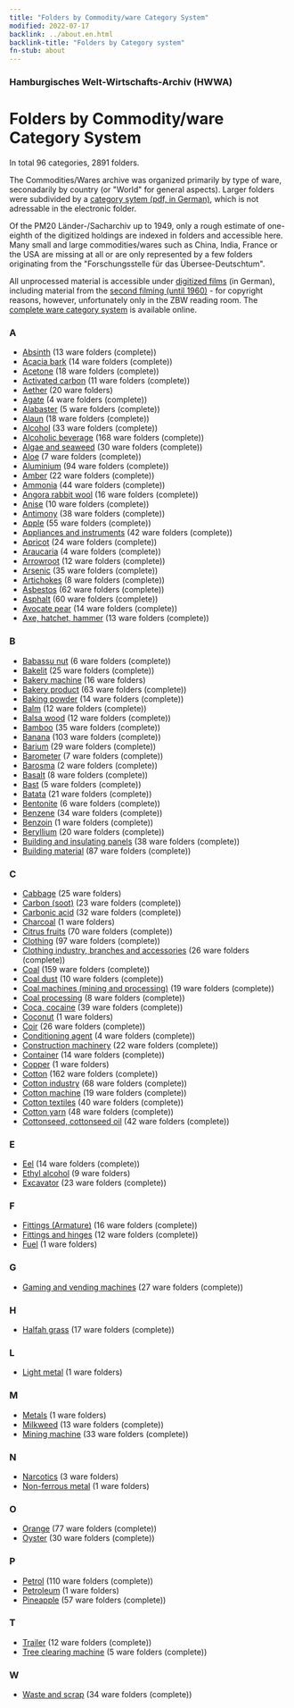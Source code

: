```yaml
---
title: "Folders by Commodity/ware Category System"
modified: 2022-07-17
backlink: ../about.en.html
backlink-title: "Folders by Category system"
fn-stub: about
---
```


### Hamburgisches Welt-Wirtschafts-Archiv (HWWA)
# Folders by Commodity/ware Category System





In total 96 categories, 2891 folders.

The Commodities/Wares archive was organized primarily by type of ware,
seconadarily by country (or "World" for general aspects). Larger folders were
subdivided by a [category sytem (pdf, in
German)](https://pm20.zbw.eu/doc/hwwa/ware/warenarchiv_1908-1945_schemata.pdf),
which is not adressable in the electronic folder.

Of the PM20 Länder-/Sacharchiv up to 1949, only a rough estimate of one-eighth
of the digitized holdings are indexed in folders and accessible here. Many
small and large commodities/wares such as China, India, France or the USA are
missing at all or are only represented by a few folders originating from the
"Forschungsstelle für das Übersee-Deutschtum".

All unprocessed material is accessible under [digitized
films](/film/h1_wa.de.html) (in German), including material from the [second
filming (until 1960)](/film/h2_wa.de.html) - for copyright reasons, however,
unfortunately only in the ZBW reading room. The [complete ware category
system](https://pm20.zbw.eu/report/vocab/ware_by_signature.en.html) is
available online.





### A <a name='A'></a>

- [Absinth](i/141943/about.en.html) (13  ware folders (complete))<a name='PID20.02-Sp01'></a>
- [Acacia bark](i/141950/about.en.html) (14  ware folders (complete))<a name='PLW06-Fp01'></a>
- [Acetone](i/142022/about.en.html) (18  ware folders (complete))<a name='PID13-Ko03'></a>
- [Activated carbon](i/141952/about.en.html) (11  ware folders (complete))<a name='PID13-Rm01'></a>
- [Aether](i/141945/about.en.html) (20  ware folders)<a name='PID13-Ko01'></a>
- [Agate](i/141944/about.en.html) (4  ware folders (complete))<a name='PID23-Ed01'></a>
- [Alabaster](i/141953/about.en.html) (5  ware folders (complete))<a name='PID23-Gi01'></a>
- [Alaun](i/141956/about.en.html) (18  ware folders (complete))<a name='PID13-Pm02'></a>
- [Alcohol](i/163481/about.en.html) (33  ware folders (complete))<a name='PID13-Ko02'></a>
- [Alcoholic beverage](i/141966/about.en.html) (168  ware folders (complete))<a name='PID20.02-Sp'></a>
- [Algae and seaweed](i/141959/about.en.html) (30  ware folders (complete))<a name='PLW07-Mp01'></a>
- [Aloe](i/141967/about.en.html) (7  ware folders (complete))<a name='PLW04-Kr01'></a>
- [Aluminium](i/141969/about.en.html) (94  ware folders (complete))<a name='PID07.01-Lm01'></a>
- [Amber](i/142111/about.en.html) (22  ware folders (complete))<a name='PID04-Sc01'></a>
- [Ammonia](i/165930/about.en.html) (44  ware folders (complete))<a name='PID13-Du01'></a>
- [Angora rabbit wool](i/141972/about.en.html) (16  ware folders (complete))<a name='PLW05-Wo01'></a>
- [Anise](i/141976/about.en.html) (10  ware folders (complete))<a name='PID20-Gw01'></a>
- [Antimony](i/141977/about.en.html) (38  ware folders (complete))<a name='PID07.01-Hm01'></a>
- [Apple](i/141980/about.en.html) (55  ware folders (complete))<a name='PLW04-Ob01'></a>
- [Appliances and instruments](i/141985/about.en.html) (42  ware folders (complete))<a name='PID08-Ap'></a>
- [Apricot](i/142001/about.en.html) (24  ware folders (complete))<a name='PLW04-Zs02'></a>
- [Araucaria](i/142002/about.en.html) (4  ware folders (complete))<a name='PLW06-Hz01'></a>
- [Arrowroot](i/142005/about.en.html) (12  ware folders (complete))<a name='PLW04-Kf01'></a>
- [Arsenic](i/142006/about.en.html) (35  ware folders (complete))<a name='PID07.01-Hm02'></a>
- [Artichokes](i/142012/about.en.html) (8  ware folders (complete))<a name='PLW04-Gm01'></a>
- [Asbestos](i/142014/about.en.html) (62  ware folders (complete))<a name='PID23-As'></a>
- [Asphalt](i/142016/about.en.html) (60  ware folders (complete))<a name='PID22-Bd01'></a>
- [Avocate pear](i/142021/about.en.html) (14  ware folders (complete))<a name='PLW04-Ob02'></a>
- [Axe, hatchet, hammer](i/141947/about.en.html) (13  ware folders (complete))<a name='PID07.03-Wz01'></a>

### B <a name='B'></a>

- [Babassu nut](i/142023/about.en.html) (6  ware folders (complete))<a name='PLW04-Nu01'></a>
- [Bakelit](i/142029/about.en.html) (25  ware folders (complete))<a name='PID14-Ha01'></a>
- [Bakery machine](i/142027/about.en.html) (16  ware folders)<a name='PID08-Nm01'></a>
- [Bakery product](i/142026/about.en.html) (63  ware folders (complete))<a name='PID20-Ba'></a>
- [Baking powder](i/142024/about.en.html) (14  ware folders (complete))<a name='PID13-Lm01'></a>
- [Balm](i/142032/about.en.html) (12  ware folders (complete))<a name='PLW06-Fp02'></a>
- [Balsa wood](i/142033/about.en.html) (12  ware folders (complete))<a name='PLW06-Hz02'></a>
- [Bamboo](i/142035/about.en.html) (35  ware folders (complete))<a name='PLW04-Gr02'></a>
- [Banana](i/142038/about.en.html) (103  ware folders (complete))<a name='PLW04-Bn'></a>
- [Barium](i/142042/about.en.html) (29  ware folders (complete))<a name='PID07.01-Lm02'></a>
- [Barometer](i/142039/about.en.html) (7  ware folders (complete))<a name='PID08-Ap01'></a>
- [Barosma](i/142041/about.en.html) (2  ware folders (complete))<a name='PLW04-Kr03'></a>
- [Basalt](i/142046/about.en.html) (8  ware folders (complete))<a name='PID23-Na01'></a>
- [Bast](i/142048/about.en.html) (5  ware folders (complete))<a name='PID19-Nf01'></a>
- [Batata](i/142049/about.en.html) (21  ware folders (complete))<a name='PLW04-Kf02'></a>
- [Bentonite](i/142107/about.en.html) (6  ware folders (complete))<a name='PID13-Dr02'></a>
- [Benzene](i/142110/about.en.html) (34  ware folders (complete))<a name='PID13-Ko04'></a>
- [Benzoin](i/142109/about.en.html) (1  ware folders (complete))<a name='PLW06-Fp03'></a>
- [Beryllium](i/142103/about.en.html) (20  ware folders (complete))<a name='PID07.01-Lm03'></a>
- [Building and insulating panels](i/142083/about.en.html) (38  ware folders (complete))<a name='PID22-Bf01'></a>
- [Building material](i/142086/about.en.html) (87  ware folders (complete))<a name='PID22-Bs'></a>

### C <a name='C'></a>

- [Cabbage](i/143119/about.en.html) (25  ware folders)<a name='PLW04-Gm08'></a>
- [Carbon (soot)](i/143123/about.en.html) (23  ware folders (complete))<a name='PRB02.01-Ru'></a>
- [Carbonic acid](i/143122/about.en.html) (32  ware folders (complete))<a name='PID13-Sc06'></a>
- [Charcoal](i/142964/about.en.html) (1  ware folders)<a name='PEW01.04-01'></a>
- [Citrus fruits](i/141948/about.en.html) (70  ware folders (complete))<a name='PLW04-Zs'></a>
- [Clothing](i/142106/about.en.html) (97  ware folders (complete))<a name='PID19-Bk'></a>
- [Clothing industry, branches and accessories](i/166456/about.en.html) (26  ware folders (complete))<a name='PID19-Bz'></a>
- [Coal](i/143120/about.en.html) (159  ware folders (complete))<a name='PRB02.01'></a>
- [Coal dust](i/218756/about.en.html) (10  ware folders (complete))<a name='PRB02.01-St'></a>
- [Coal machines (mining and processing)](i/143121/about.en.html) (19  ware folders (complete))<a name='PID08-Bg02'></a>
- [Coal processing](i/218757/about.en.html) (8  ware folders (complete))<a name='PRB02.01.01'></a>
- [Coca, cocaine](i/143124/about.en.html) (39  ware folders (complete))<a name='PID04-Dr05'></a>
- [Coconut](i/143126/about.en.html) (1  ware folders)<a name='PLW04-Nu05'></a>
- [Coir](i/143125/about.en.html) (26  ware folders (complete))<a name='PID19-Nf11'></a>
- [Conditioning agent](i/142018/about.en.html) (4  ware folders (complete))<a name='PID13-Rm'></a>
- [Construction machinery](i/142084/about.en.html) (22  ware folders (complete))<a name='PID08-Ba'></a>
- [Container](i/142094/about.en.html) (14  ware folders (complete))<a name='PID07.03-Co'></a>
- [Copper](i/143156/about.en.html) (1  ware folders)<a name='PID07.01-Ku'></a>
- [Cotton](i/142089/about.en.html) (162  ware folders (complete))<a name='PLW04-Bw'></a>
- [Cotton industry](i/142091/about.en.html) (68  ware folders (complete))<a name='PID19-Bw01'></a>
- [Cotton machine](i/142092/about.en.html) (19  ware folders (complete))<a name='PID08-Ld02'></a>
- [Cotton textiles](i/154932/about.en.html) (40  ware folders (complete))<a name='PID19-Bw02'></a>
- [Cotton yarn](i/196460/about.en.html) (48  ware folders (complete))<a name='PID19-Nf02'></a>
- [Cottonseed, cottonseed oil](i/142093/about.en.html) (42  ware folders (complete))<a name='PID20-Oe01'></a>

### E <a name='E'></a>

- [Eel](i/141941/about.en.html) (14  ware folders (complete))<a name='PLW07-Mt01'></a>
- [Ethyl alcohol](i/141946/about.en.html) (9  ware folders)<a name='PID13.02-Ks01'></a>
- [Excavator](i/142028/about.en.html) (23  ware folders (complete))<a name='PID09.02-Nf01'></a>

### F <a name='F'></a>

- [Fittings (Armature)](i/142004/about.en.html) (16  ware folders (complete))<a name='PID08-Ar'></a>
- [Fittings and hinges](i/142113/about.en.html) (12  ware folders (complete))<a name='PID07.03-01'></a>
- [Fuel](i/143989/about.en.html) (1  ware folders)<a name='PID13.02-Ks'></a>

### G <a name='G'></a>

- [Gaming and vending machines](i/142020/about.en.html) (27  ware folders (complete))<a name='PID08-Au'></a>

### H <a name='H'></a>

- [Halfah grass](i/141957/about.en.html) (17  ware folders (complete))<a name='PID19-Nf018'></a>

### L <a name='L'></a>

- [Light metal](i/143572/about.en.html) (1  ware folders)<a name='PID07.01-Lm'></a>

### M <a name='M'></a>

- [Metals](i/148466/about.en.html) (1  ware folders)<a name='PID07'></a>
- [Milkweed](i/142013/about.en.html) (13  ware folders (complete))<a name='PID19-Nf06'></a>
- [Mining machine](i/142112/about.en.html) (33  ware folders (complete))<a name='PID08-Bg'></a>

### N <a name='N'></a>

- [Narcotics](i/142115/about.en.html) (3  ware folders)<a name='PID04-Dr'></a>
- [Non-ferrous metal](i/161442/about.en.html) (1  ware folders)<a name='PID07.01'></a>

### O <a name='O'></a>

- [Orange](i/141981/about.en.html) (77  ware folders (complete))<a name='PLW04-Zs01'></a>
- [Oyster](i/142019/about.en.html) (30  ware folders (complete))<a name='PLW07-Mt02'></a>

### P <a name='P'></a>

- [Petrol](i/142108/about.en.html) (110  ware folders (complete))<a name='PID13.02-Ks02'></a>
- [Petroleum](i/142294/about.en.html) (1  ware folders)<a name='PRB02.06'></a>
- [Pineapple](i/141970/about.en.html) (57  ware folders (complete))<a name='PLW04-Tr01'></a>

### T <a name='T'></a>

- [Trailer](i/141974/about.en.html) (12  ware folders (complete))<a name='PID09.02-Kf'></a>
- [Tree clearing machine](i/142087/about.en.html) (5  ware folders (complete))<a name='PID08-Ld01'></a>

### W <a name='W'></a>

- [Waste and scrap](i/141942/about.en.html) (34  ware folders (complete))<a name='PRB01-01'></a>

